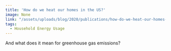 ```yaml
---
title: 'How do we heat our homes in the US?'
image: None
link: "/assets/uploads/blog/2020/publications/how-do-we-heat-our-homes-in-the-us.pdf"
tags:
  - Household Energy Usage
---
```


And what does it mean for greenhouse gas emissions?
